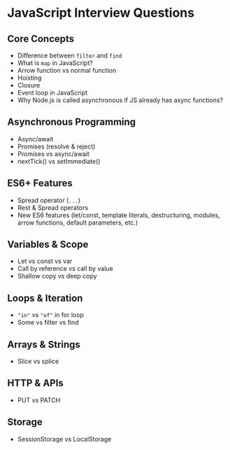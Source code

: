 # JavaScript Interview Questions

## Core Concepts
- Difference between `filter` and `find`
- What is `map` in JavaScript?
- Arrow function vs normal function
- Hoisting
- Closure
- Event loop in JavaScript
- Why Node.js is called asynchronous if JS already has async functions?

## Asynchronous Programming
- Async/await
- Promises (resolve & reject)
- Promises vs async/await
- nextTick() vs setImmediate()

## ES6+ Features
- Spread operator (`...`)
- Rest & Spread operators
- New ES6 features (let/const, template literals, destructuring, modules, arrow functions, default parameters, etc.)

## Variables & Scope
- Let vs const vs var
- Call by reference vs call by value
- Shallow copy vs deep copy

## Loops & Iteration
- `"in"` vs `"of"` in for loop
- Some vs filter vs find

## Arrays & Strings
- Slice vs splice

## HTTP & APIs
- PUT vs PATCH

## Storage
- SessionStorage vs LocalStorage
